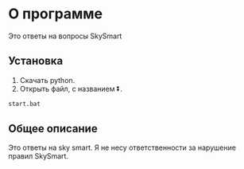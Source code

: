 # О программе

Это ответы на вопросы SkySmart

## Установка
1) Скачать python.
2) Открыть файл, с названием ⏬.

```bash
start.bat
```


## Общее описание

Это ответы на sky smart. Я не несу ответственности за нарушение правил SkySmart.
